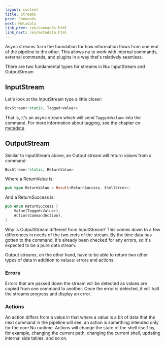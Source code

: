 ```yaml
---
layout: content
title: Streams
prev: Commands
next: Metadata
link_prev: /en/commands.html
link_next: /en/metadata.html
---
```


Async streams form the foundation for how information flows from one end of the pipeline to the other. This allows nu to work with internal commands, external commands, and plugins in a way that's relatively seamless. 

There are two fundamental types for streams in Nu: InputStream and OutputStream

## InputStream

Let's look at the InputStream type a little closer:

```rust
BoxStream<'static, Tagged<Value>>
```

That is, it's an async stream which will send `Tagged<Value>` into the command. For more information about tagging, see the chapter on [metadata](metadata.md).

## OutputStream

Similar to InputStream above, an Output stream will return values from a command:

```rust
BoxStream<'static, ReturnValue>
```

Where a ReturnValue is:

```rust
pub type ReturnValue = Result<ReturnSuccess, ShellError>;
```

And a ReturnSuccess is:

```rust
pub enum ReturnSuccess {
    Value(Tagged<Value>),
    Action(CommandAction),
}
```

Why is OutputStream different from InputStream? This comes down to a few differences in needs of the two ends of the stream. By the time data has gotten to the command, it's already been checked for any errors, so it's expected to be a pure data stream.

Output streams, on the other hand, have to be able to return two other types of data in addition to values: errors and actions.

### Errors

Errors that are passed down the stream will be detected as values are copied from one command to another. Once the error is detected, it will halt the streams progress and display an error.

### Actions

An action differs from a value in that where a value is a bit of data that the next command in the pipeline will see, an action is something intended only for the core Nu runtime. Actions will change the state of the shell itself by, for example, changing the current path, changing the current shell, updating internal side tables, and so on.
